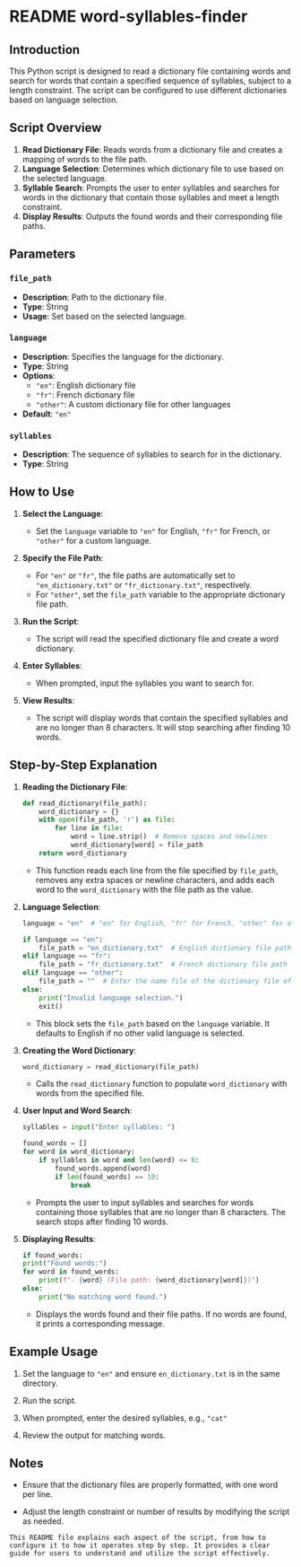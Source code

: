 # README word-syllables-finder

## Introduction

This Python script is designed to read a dictionary file containing words and search for words that contain a specified sequence of syllables, subject to a length constraint. The script can be configured to use different dictionaries based on language selection.

## Script Overview

1. **Read Dictionary File**: Reads words from a dictionary file and creates a mapping of words to the file path.
2. **Language Selection**: Determines which dictionary file to use based on the selected language.
3. **Syllable Search**: Prompts the user to enter syllables and searches for words in the dictionary that contain those syllables and meet a length constraint.
4. **Display Results**: Outputs the found words and their corresponding file paths.

## Parameters

### `file_path`

- **Description**: Path to the dictionary file.
- **Type**: String
- **Usage**: Set based on the selected language.

### `language`

- **Description**: Specifies the language for the dictionary.
- **Type**: String
- **Options**:
  - `"en"`: English dictionary file
  - `"fr"`: French dictionary file
  - `"other"`: A custom dictionary file for other languages
- **Default**: `"en"`

### `syllables`

- **Description**: The sequence of syllables to search for in the dictionary.
- **Type**: String

## How to Use

1. **Select the Language**:
   - Set the `language` variable to `"en"` for English, `"fr"` for French, or `"other"` for a custom language.

2. **Specify the File Path**:
   - For `"en"` or `"fr"`, the file paths are automatically set to `"en_dictionary.txt"` or `"fr_dictionary.txt"`, respectively.
   - For `"other"`, set the `file_path` variable to the appropriate dictionary file path.

3. **Run the Script**:
   - The script will read the specified dictionary file and create a word dictionary.

4. **Enter Syllables**:
   - When prompted, input the syllables you want to search for.

5. **View Results**:
   - The script will display words that contain the specified syllables and are no longer than 8 characters. It will stop searching after finding 10 words.

## Step-by-Step Explanation

1. **Reading the Dictionary File**:
   ```python
   def read_dictionary(file_path):
       word_dictionary = {}
       with open(file_path, 'r') as file:
           for line in file:
               word = line.strip()  # Remove spaces and newlines
               word_dictionary[word] = file_path
       return word_dictionary
    ```
    - This function reads each line from the file specified by `file_path`, removes any extra spaces or newline characters, and adds each word to the `word_dictionary` with the file path as the value.

2. **Language Selection**:
    ```python
    language = "en"  # "en" for English, "fr" for French, "other" for other languages

    if language == "en": 
        file_path = "en_dictionary.txt"  # English dictionary file path
    elif language == "fr":
        file_path = "fr_dictionary.txt"  # French dictionary file path
    elif language == "other":
        file_path = ""  # Enter the name file of the dictionary file of the other language
    else:
        print("Invalid language selection.")
        exit()
    ```
    - This block sets the `file_path` based on the `language` variable. It defaults to English if no other valid language is selected.

3. **Creating the Word Dictionary**:
    ```python
    word_dictionary = read_dictionary(file_path)
    ```
    - Calls the `read_dictionary` function to populate `word_dictionary` with words from the specified file.

4. **User Input and Word Search**:
    ```python
    syllables = input("Enter syllables: ")

    found_words = []
    for word in word_dictionary:
        if syllables in word and len(word) <= 8:
            found_words.append(word)
            if len(found_words) == 10:
                break
    ```
    - Prompts the user to input syllables and searches for words containing those syllables that are no longer than 8 characters. The search stops after finding 10 words.

5. **Displaying Results**:
    ```python
    if found_words:
    print("Found words:")
    for word in found_words:
        print(f"- {word} (File path: {word_dictionary[word]})")
    else:
        print("No matching word found.")
    ```
    - Displays the words found and their file paths. If no words are found, it prints a corresponding message.

## Example Usage
    
1. Set the language to `"en"` and ensure `en_dictionary.txt` is in the same directory.
    
2. Run the script.
    
3. When prompted, enter the desired syllables, e.g., `"cat"`
    
4. Review the output for matching words.

## Notes
- Ensure that the dictionary files are properly formatted, with one word per line.

- Adjust the length constraint or number of results by modifying the script as needed.

```vbnet
This README file explains each aspect of the script, from how to configure it to how it operates step by step. It provides a clear guide for users to understand and utilize the script effectively.
```